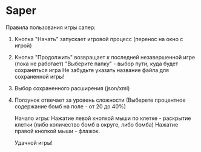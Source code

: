 # Saper
Правила пользования игры сапер:
1. Кнопка "Начать" запускает игровой процесс (перенос на окно с игрой)
2. Кнопка "Продолжить" возвращает к последней незавершенной игре (пока не работает)
   "Выберите папку" - выбор пути, куда будет сохраняться игра
   Не забудьте указать название файла для сохраненной игры!
3. Выбор сохраненного расширения (json/xml)
4. Ползунок отвечает за уровень сложности (Выберете процентное содержание бомб на поле - от 20 до 40%)

   Начало игры:
   Нажатие левой кнопкой мыши по клетке - раскрытие клетки (либо количество бомб в округе, либо бомба)
   Нажатие правой кнопкой мыши - флажок.

   Удачной игры!
